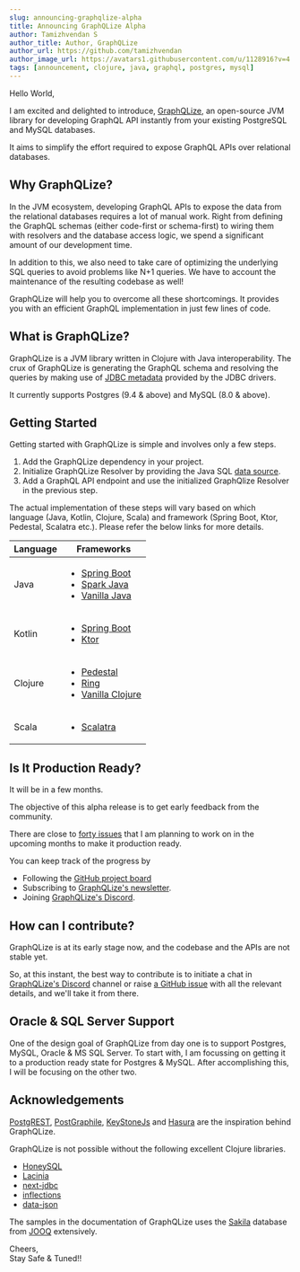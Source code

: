 ```yaml
---
slug: announcing-graphqlize-alpha
title: Announcing GraphQLize Alpha
author: Tamizhvendan S
author_title: Author, GraphQLize
author_url: https://github.com/tamizhvendan
author_image_url: https://avatars1.githubusercontent.com/u/1128916?v=4
tags: [announcement, clojure, java, graphql, postgres, mysql]
---
```


Hello World,

I am excited and delighted to introduce, [GraphQLize](https://www.graphqlize.org), an open-source JVM library for developing GraphQL API instantly from your existing PostgreSQL and MySQL databases.

It aims to simplify the effort required to expose GraphQL APIs over relational databases.

<!--truncate-->

## Why GraphQLize?

In the JVM ecosystem, developing GraphQL APIs to expose the data from the relational databases requires a lot of manual work. Right from defining the GraphQL schemas (either code-first or schema-first) to wiring them with resolvers and the database access logic, we spend a significant amount of our development time.

In addition to this, we also need to take care of optimizing the underlying SQL queries to avoid problems like N+1 queries. We have to account the maintenance of the resulting codebase as well!

GraphQLize will help you to overcome all these shortcomings. It provides you with an efficient GraphQL implementation in just few lines of code.

## What is GraphQLize?

GraphQLize is a JVM library written in Clojure with Java interoperability. The crux of GraphQLize is generating the GraphQL schema and resolving the queries by making use of [JDBC metadata](https://docs.oracle.com/javase/7/docs/api/java/sql/DatabaseMetaData.html) provided by the JDBC drivers.

It currently supports Postgres (9.4 & above) and MySQL (8.0 & above).

## Getting Started

Getting started with GraphQLize is simple and involves only a few steps.

1. Add the GraphQLize dependency in your project.
2. Initialize GraphQLize Resolver by providing the Java SQL [data source](https://docs.oracle.com/javase/7/docs/api/javax/sql/DataSource.html).
3. Add a GraphQL API endpoint and use the initialized GraphQlize Resolver in the previous step.

The actual implementation of these steps will vary based on which language (Java, Kotlin, Clojure, Scala) and framework (Spring Boot, Ktor, Pedestal, Scalatra etc.). Please refer the below links for more details.

| Language | Frameworks                                                                                                                                                                                                                                                                                              |
| -------- | ------------------------------------------------------------------------------------------------------------------------------------------------------------------------------------------------------------------------------------------------------------------------------------------------------- |
| Java     | <ul><li><a href="http://graphqlize.org/docs/getting_started/java/springboot">Spring Boot</a></li><li><a href="http://graphqlize.org/docs/getting_started/java/sparkjava">Spark Java</a></li><li><a href="https://www.graphqlize.org/docs/getting_started/java/vanilla">Vanilla Java</a></li></ul>       |
| Kotlin   | <ul><li><a href="https://www.graphqlize.org/docs/getting_started/kotlin/springboot">Spring Boot</a></li><li><a href="https://www.graphqlize.org/docs/getting_started/kotlin/ktor">Ktor</a></li></ul>                                                                                                    |
| Clojure  | <ul><li><a href="https://www.graphqlize.org/docs/getting_started/clojure/pedestal">Pedestal</a></li><li><a href="https://www.graphqlize.org/docs/getting_started/clojure/ring">Ring</a></li><li><a href="https://www.graphqlize.org/docs/getting_started/clojure/vanilla">Vanilla Clojure</a></li></ul> |
| Scala    | <ul><li><a href="https://www.graphqlize.org/docs/getting_started/scala/scalatra">Scalatra</a></li></ul>                                                                                                                                                                                                 |

## Is It Production Ready?

It will be in a few months.

The objective of this alpha release is to get early feedback from the community.

There are close to [forty issues](https://github.com/graphqlize/graphqlize/issues?q=is%3Aissue+is%3Aopen+sort%3Acreated-asc) that I am planning to work on in the upcoming months to make it production ready.

You can keep track of the progress by

- Following the [GitHub project board](https://github.com/orgs/graphqlize/projects/1)
- Subscribing to [GraphQLize's newsletter](https://tinyletter.com/graphqlize-org).
- Joining [GraphQLize's Discord](https://discord.gg/akkdPqf).

## How can I contribute?

GraphQLize is at its early stage now, and the codebase and the APIs are not stable yet.

So, at this instant, the best way to contribute is to initiate a chat in [GraphQLize's Discord](https://discord.gg/akkdPqf) channel or raise [a GitHub issue](https://github.com/graphqlize/graphqlize/issues/new) with all the relevant details, and we'll take it from there.

## Oracle & SQL Server Support

One of the design goal of GraphQLize from day one is to support Postgres, MySQL, Oracle & MS SQL Server. To start with, I am focussing on getting it to a production ready state for Postgres & MySQL. After accomplishing this, I will be focusing on the other two.

## Acknowledgements

[PostgREST](http://postgrest.org), [PostGraphile](https://www.graphile.org/postgraphile/), [KeyStoneJs](https://www.keystonejs.com/) and [Hasura](https://hasura.io/) are the inspiration behind GraphQLize.

GraphQLize is not possible without the following excellent Clojure libraries.

- [HoneySQL](https://github.com/jkk/honeysql)
- [Lacinia](https://github.com/walmartlabs/lacinia)
- [next-jdbc](https://github.com/seancorfield/next-jdbc)
- [inflections](https://github.com/r0man/inflections-clj)
- [data-json](https://github.com/clojure/data.json)

The samples in the documentation of GraphQLize uses the [Sakila](https://www.jooq.org/sakila) database from [JOOQ](https://www.jooq.org) extensively.

Cheers,  
Stay Safe & Tuned!!
